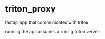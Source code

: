 # triton_proxy
fastapi app that communicates with triton

running the app assumes a runing triton server:

